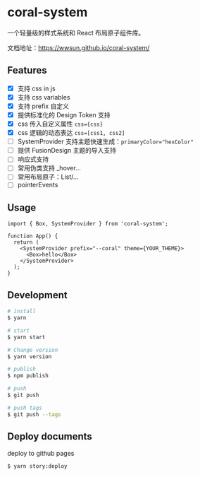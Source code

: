 # coral-system

一个轻量级的样式系统和 React 布局原子组件库。

文档地址：https://wwsun.github.io/coral-system/

## Features

- [x] 支持 css in js
- [x] 支持 css variables
- [x] 支持 prefix 自定义
- [x] 提供标准化的 Design Token 支持
- [x] css 传入自定义属性 `css={css}`
- [x] css 逻辑的动态表达 `css=[css1, css2]`
- [ ] SystemProvider 支持主题快速生成：`primaryColor="hexColor"`
- [ ] 提供 FusionDesign 主题的导入支持
- [ ] 响应式支持
- [ ] 常用伪类支持 _hover...
- [ ] 常用布局原子：List/...
- [ ] pointerEvents

## Usage

```tsx
import { Box, SystemProvider } from 'coral-system';

function App() {
  return (
    <SystemProvider prefix="--coral" theme={YOUR_THEME}>
      <Box>hello</Box>
    </SystemProvider>
  );
}
```

## Development

```bash
# install
$ yarn

# start
$ yarn start

# Change version
$ yarn version

# publish
$ npm publish

# push
$ git push

# push tags
$ git push --tags
```

## Deploy documents

deploy to github pages

```bash
$ yarn story:deploy
```

